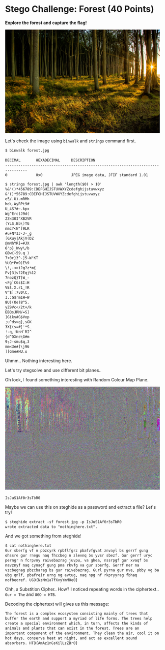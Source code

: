 # Stego Challenge: Forest (40 Points)

**Explore the forest and capture the flag!**

<img src="forest.jpg">

Let's check the image using `binwalk` and `strings` command first.

```
$ binwalk forest.jpg 

DECIMAL       HEXADECIMAL     DESCRIPTION
--------------------------------------------------------------------------------
0             0x0             JPEG image data, JFIF standard 1.01
```

```
$ strings forest.jpg | awk 'length($0) > 10'
%&'()*456789:CDEFGHIJSTUVWXYZcdefghijstuvwxyz
&'()*56789:CDEFGHIJSTUVWXYZcdefghijstuvwxyz
e5/.U).mRMh
hd\.WyRPt9#
U_4S?#~.kpx
Wg^Erc(J9d(
ZZ<30I"XB2VR
(YLS,Bb\)TG
nmc?<W"[9LR
#u+N*IJ-J-_g
[GXuy|AkjV(DZ
@mNhYR[=#JX
6'p}_Wwy\/b
GBw{~59.q_)
7+0r}3^-]5~W"KT
%UQ*Pm9)E%9
\!,-<>i?g?z*m{
Fv}3]v?2Eqj%12
7nozQ}T[W_-
<Fg`CGs$I:H
VEl.X.r1_!R
V^$]:7v0\C,
I.:G$rm1H~W
8U)(Oe(8^5.
yZ9Vc</2t+/k
EBQsJRM/=S]
]Giky#G$Vop
;u^ds>g},sGK
3X{(s=#]'*S_
!-q,!KnH`RI^
{d^DXne\G#m
9;J-smu$q,3
mm<3e#[\j96
]]Gme#HU.o
```

Uhmm.. Nothing interesting here.

Let's try stegsolve and use different bit planes..

Oh look, I found something interesting with Random Colour Map Plane.

<img src="random-colour-map.jpg">

```IsJuS1Af0r3sTbR0```

Maybe we can use this on steghide as a password and extract a file? Let's try!

```
$ steghide extract -sf forest.jpg -p IsJuS1Af0r3sTbR0
wrote extracted data to "nothinghere.txt".
```

And we got something from steghide!

```
$ cat nothinghere.txt 
Gur sberfg vf n pbzcyrk rpbflfgrz pbafvfgvat znvayl bs gerrf gung ohssre gur rnegu naq fhccbeg n zlevnq bs yvsr sbezf. Gur gerrf uryc perngr n fcrpvny raivebazrag juvpu, va ghea, nssrpgf gur xvaqf bs navznyf naq cynagf gung pna rkvfg va gur sberfg. Gerrf ner na vzcbegnag pbzcbarag bs gur raivebazrag. Gurl pyrna gur nve, pbby vg ba ubg qnlf, pbafreir urng ng avtug, naq npg nf rkpryyrag fbhaq nofbeoref. UGO{NzNm1aTfXvyYmMOe0}
```

Ohh, a Substition Cipher.. How? I noticed repeating words in the ciphertext.. `Gur = The` and `UGO = HTB`.

Decoding the ciphertext will gives us this message:
```
The forest is a complex ecosystem consisting mainly of trees that buffer the earth and support a myriad of life forms. The trees help create a special environment which, in turn, affects the kinds of animals and plants that can exist in the forest. Trees are an important component of the environment. They clean the air, cool it on hot days, conserve heat at night, and act as excellent sound absorbers. HTB{AmAz1nGsKilLzZBr0}
```
